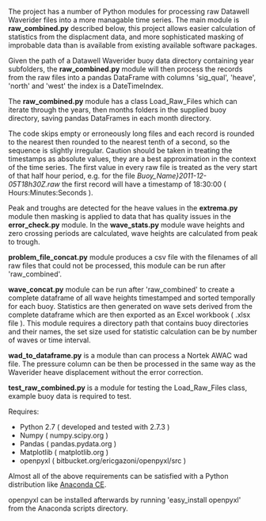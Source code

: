 The project has a number of Python modules for processing raw Datawell Waverider
files into a more managable time series. The main module is **raw_combined.py**
described below, this project allows easier calculation of statistics from the
displacment data, and more sophisticated masking of improbable data than
is available from existing available software packages.

Given the path of a Datawell Waverider buoy data directory containing year 
subfolders, the **raw_combined.py** module will then process the records from the 
raw files into a pandas DataFrame with columns 'sig\_qual', 'heave', 'north' 
and 'west' the index is a DateTimeIndex.  

The **raw\_combined.py** module has a class Load_Raw_Files which can iterate 
through the years, then months folders in the supplied buoy directory, 
saving pandas DataFrames in each month directory.  

The code skips empty or erroneously long files and each record is rounded to 
the nearest then rounded to the nearest tenth of a second, so the sequence is 
slightly irregular. Caution should be taken in treating the timestamps as 
absolute values, they are a best approximation in the context of the time 
series. The first value in every raw file is treated as the very start of that
half hour period, e.g. for the file *Buoy_Name}2011-12-05T18h30Z.raw*  the 
first record will have a timestamp of 18:30:00 ( Hours:Minutes:Seconds ).  

Peak and troughs are detected for the heave values in the **extrema.py** module
then masking is applied to data that has quality issues in the 
**error_check.py** module. In the **wave\_stats.py** module wave heights and 
zero crossing periods are calculated, wave heights are calculated from peak to 
trough.

**problem\_file\_concat.py** module produces a csv file with the filenames of 
all raw files that could not be processed, this module can be run after 
'raw_combined'.

**wave\_concat.py** module can be run after 'raw_combined' to create a complete
dataframe of all wave heights timestamped and sorted temporally for each buoy.
Statistics are then generated on wave sets derived from the complete dataframe 
which are then exported as an Excel workbook ( .xlsx file ). This module 
requires a directory path that contains buoy directories and their names, the 
set size used for statistic calculation can be by number of waves or time 
interval.

**wad\_to\_dataframe.py** is a module than can process a Nortek AWAC wad file. 
The pressure column can be then be processed in the same way as the Waverider 
heave displacement without the error correction.

**test\_raw\_combined.py** is a module for testing the Load_Raw_Files class, 
example buoy data is required to test. 

Requires: 

- Python 2.7 ( developed and tested with 2.7.3 )
- Numpy ( numpy.scipy.org )
- Pandas ( pandas.pydata.org )
- Matplotlib ( matplotlib.org )
- openpyxl ( bitbucket.org/ericgazoni/openpyxl/src )

Almost all of the above requirements can be satisfied with a Python 
distribution like [Anaconda CE](http://continuum.io/downloads.html).

openpyxl can be installed afterwards by running 'easy_install openpyxl' from 
the Anaconda scripts directory.